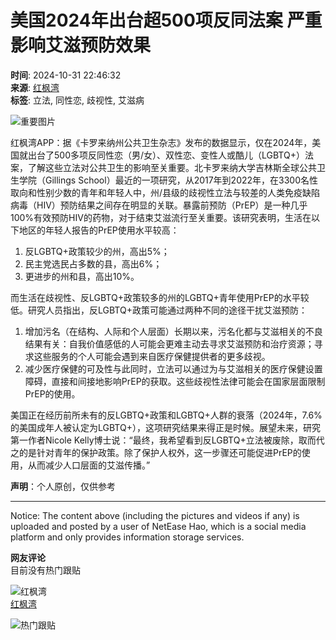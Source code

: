 # 美国2024年出台超500项反同法案 严重影响艾滋预防效果

**时间**: 2024-10-31 22:46:32  
**来源**: [红枫湾](https://www.163.com/dy/media/T1587092174190.html)  
**标签**: 立法, 同性恋, 歧视性, 艾滋病  

![重要图片](https://nimg.ws.126.net/?url=http%3A%2F%2Fdingyue.ws.126.net%2F2024%2F1031%2F9e381180j00sm86c5005ld000af00afp.jpg&thumbnail=660x2147483647&quality=80&type=jpg)

红枫湾APP：据《卡罗来纳州公共卫生杂志》发布的数据显示，仅在2024年，美国就出台了500多项反同性恋（男/女）、双性恋、变性人或酷儿（LGBTQ+）法案，了解这些立法对公共卫生的影响至关重要。北卡罗来纳大学吉林斯全球公共卫生学院（Gillings School）最近的一项研究，从2017年到2022年，在3300名性取向和性别少数的青年和年轻人中，州/县级的歧视性立法与较差的人类免疫缺陷病毒（HIV）预防结果之间存在明显的关联。暴露前预防（PrEP）是一种几乎100%有效预防HIV的药物，对于结束艾滋流行至关重要。该研究表明，生活在以下地区的年轻人报告的PrEP使用水平较高：
  
1. 反LGBTQ+政策较少的州，高出5%；  
2. 民主党选民占多数的县，高出6%；  
3. 更进步的州和县，高出10%。  

而生活在歧视性、反LGBTQ+政策较多的州的LGBTQ+青年使用PrEP的水平较低。研究人员指出，反LGBTQ+政策可能通过两种不同的途径干扰艾滋预防：

1. 增加污名（在结构、人际和个人层面）长期以来，污名化都与艾滋相关的不良结果有关：自我价值感低的人可能会更难主动去寻求艾滋预防和治疗资源；寻求这些服务的个人可能会遇到来自医疗保健提供者的更多歧视。  
2. 减少医疗保健的可及性与此同时，立法可以通过为与艾滋相关的医疗保健设置障碍，直接和间接地影响PrEP的获取。这些歧视性法律可能会在国家层面限制PrEP的使用。  

美国正在经历前所未有的反LGBTQ+政策和LGBTQ+人群的衰落（2024年，7.6%的美国成年人被认定为LGBTQ+），这项研究结果来得正是时候。展望未来，研究第一作者Nicole Kelly博士说：“最终，我希望看到反LGBTQ+立法被废除，取而代之的是针对青年的保护政策。除了保护人权外，这一步骤还可能促进PrEP的使用，从而减少人口层面的艾滋传播。”

**声明**：个人原创，仅供参考  

---

Notice: The content above (including the pictures and videos if any) is uploaded and posted by a user of NetEase Hao, which is a social media platform and only provides information storage services.

**网友评论**  
目前没有热门跟贴  

![红枫湾](https://nimg.ws.126.net/?url=http://dingyue.ws.126.net/2020/0417/abc036ffj00q8wvvr0007c0006g006gm.jpg&thumbnail=160y160&quality=80&type=jpg)  
[红枫湾](http://tie.163.com/reply/myaction.jsp?action=reply&userId=304446714&f=gentienickname) 

![热门跟贴](https://static.ws.126.net/f2e/www/index2014/images/sprite_dw2.png)